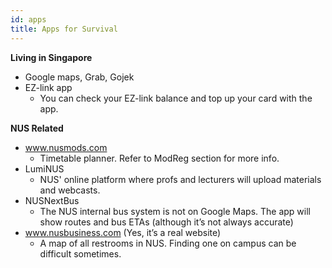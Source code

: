 ```yaml
---
id: apps
title: Apps for Survival
---
```


**Living in Singapore**
- Google maps, Grab, Gojek
- EZ-link app
	- You can check your EZ-link balance and top up your card with the app.

**NUS Related**
- www.nusmods.com
	- Timetable planner. Refer to ModReg section for more info.
- LumiNUS
	- NUS' online platform where profs and lecturers will upload materials and webcasts. 
- NUSNextBus
	- The NUS internal bus system is not on Google Maps. The app will show routes and bus ETAs (although it’s not always accurate)
- www.nusbusiness.com (Yes, it’s a real website)
	- A map of all restrooms in NUS. Finding one on campus can be difficult sometimes.
<!--stackedit_data:
eyJoaXN0b3J5IjpbMTc0MzQxNzQxNCwtMTQ2MjkxNTMzNF19
-->